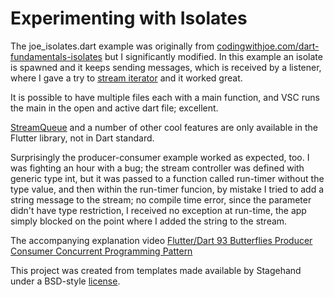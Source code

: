 # Experimenting with Isolates
The joe_isolates.dart example was originally from [codingwithjoe.com/dart-fundamentals-isolates](https://codingwithjoe.com/dart-fundamentals-isolates/) but I significantly modified. In this example an isolate is spawned and it keeps sending messages, which is received by a listener, where I gave a try to [stream iterator](https://api.flutter.dev/flutter/dart-async/StreamIterator-class.html) and it worked great. 

It is possible to have multiple files each with a main function, and VSC runs the main in the open and active dart file; excellent.

[StreamQueue](https://api.flutter.dev/flutter/package-async_async/StreamQueue-class.html) and a number of other cool features are only available in the Flutter library, not in Dart standard.

Surprisingly the producer-consumer example worked as expected, too.
I was fighting an hour with a bug; the stream controller was defined with generic type int, but it was passed to a function called run-timer without the type value, and then within the run-timer funcion, by mistake I tried to add a string message to the stream; no compile time error, since the parameter didn't have type restriction, I received no exception at run-time, the app simply blocked on the point where I added the string to the stream. 

The accompanying explanation video [Flutter/Dart 93 Butterflies Producer Consumer Concurrent Programming Pattern](https://youtu.be/1Xq64EJgXPg)

This project was created from templates made available by Stagehand under a BSD-style
[license](https://github.com/dart-lang/stagehand/blob/master/LICENSE).

